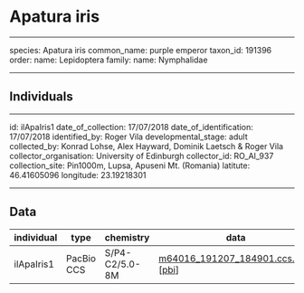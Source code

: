 # Apatura iris

---
species: Apatura iris
common_name: purple emperor
taxon_id: 191396
order:
  name: Lepidoptera
family:
  name: Nymphalidae

---

## Individuals

---
id: ilApaIris1
date_of_collection: 17/07/2018
date_of_identification: 17/07/2018
identified_by: Roger Vila
developmental_stage: adult
collected_by: Konrad Lohse, Alex Hayward, Dominik Laetsch & Roger Vila
collector_organisation: University of Edinburgh
collector_id: RO_AI_937
collection_site: Pin1000m, Lupsa, Apuseni Mt. (Romania)
latitute: 46.41605096
longitude: 23.19218301

---

## Data

| individual | type       | chemistry      | data |
| ---------- | ---------- | -------------- | ---- |
| ilApaIris1 | PacBio CCS | S/P4-C2/5.0-8M | [m64016_191207_184901.ccs.bam](https://darwin.cog.sanger.ac.uk/insects/Apatura_iris/ilApaIris1/genomic_data/pacbio/m64016_191207_184901.ccs.bam) [[pbi](https://darwin.cog.sanger.ac.uk/insects/Apatura_iris/ilApaIris1/genomic_data/pacbio/m64016_191207_184901.ccs.bam.pbi)]|
